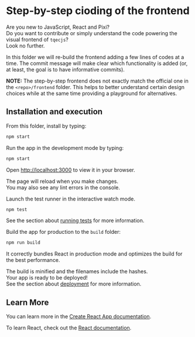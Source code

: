 # Step-by-step cioding of the frontend

Are you new to JavaScript, React and Pixi?  
Do you want to contribute or simply understand the code powering the visual frontend of `tqecjs`?  
Look no further.  

In this folder we will re-build the frontend adding a few lines of codes at a time.
The commit message will make clear which functionality is added (or, at least, the goal is to have informative commits).

**NOTE:** The step-by-step frontend does not exactly match the official one in the `<repo>/frontend` folder.
This helps to better understand certain design choices while at the same time providing a playground for alternatives.



## Installation and execution

From this folder, install by typing:
```bash
npm start
```

Run the app in the development mode by typing:
```bash
npm start
```
Open [http://localhost:3000](http://localhost:3000) to view it in your browser.

The page will reload when you make changes.  
You may also see any lint errors in the console.

Launch the test runner in the interactive watch mode.
```bash
npm test
```
See the section about [running tests](https://facebook.github.io/create-react-app/docs/running-tests) for more information.

Build the app for production to the `build` folder:
```bash
npm run build
```
It correctly bundles React in production mode and optimizes the build for the best performance.

The build is minified and the filenames include the hashes.  
Your app is ready to be deployed!  
See the section about [deployment](https://facebook.github.io/create-react-app/docs/deployment) for more information.



## Learn More

You can learn more in the [Create React App documentation](https://facebook.github.io/create-react-app/docs/getting-started).

To learn React, check out the [React documentation](https://reactjs.org/).
